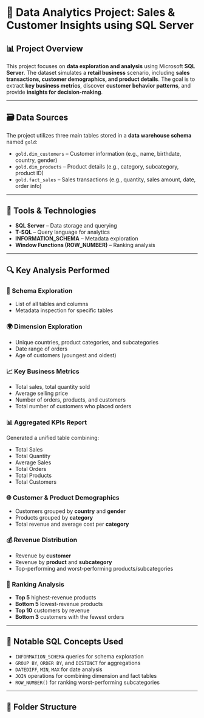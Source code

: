 # 🧠 Data Analytics Project: Sales & Customer Insights using SQL Server

## 📊 Project Overview

This project focuses on **data exploration and analysis** using Microsoft **SQL Server**. The dataset simulates a **retail business** scenario, including **sales transactions, customer demographics, and product details**. The goal is to extract **key business metrics**, discover **customer behavior patterns**, and provide **insights for decision-making**.

---

## 🗃️ Data Sources

The project utilizes three main tables stored in a **data warehouse schema** named `gold`:

- `gold.dim_customers` – Customer information (e.g., name, birthdate, country, gender)
- `gold.dim_products` – Product details (e.g., category, subcategory, product ID)
- `gold.fact_sales` – Sales transactions (e.g., quantity, sales amount, date, order info)

---

## 🔧 Tools & Technologies

- **SQL Server** – Data storage and querying
- **T-SQL** – Query language for analytics
- **INFORMATION_SCHEMA** – Metadata exploration
- **Window Functions (ROW_NUMBER)** – Ranking analysis

---

## 🔍 Key Analysis Performed

### 🧱 Schema Exploration

- List of all tables and columns
- Metadata inspection for specific tables

### 🌍 Dimension Exploration

- Unique countries, product categories, and subcategories
- Date range of orders
- Age of customers (youngest and oldest)

### 📈 Key Business Metrics

- Total sales, total quantity sold
- Average selling price
- Number of orders, products, and customers
- Total number of customers who placed orders

### 📊 Aggregated KPIs Report

Generated a unified table combining:

- Total Sales  
- Total Quantity  
- Average Sales  
- Total Orders  
- Total Products  
- Total Customers  

### 🌐 Customer & Product Demographics

- Customers grouped by **country** and **gender**
- Products grouped by **category**
- Total revenue and average cost per **category**

### 💰 Revenue Distribution

- Revenue by **customer**
- Revenue by **product** and **subcategory**
- Top-performing and worst-performing products/subcategories

### 🥇 Ranking Analysis

- **Top 5** highest-revenue products
- **Bottom 5** lowest-revenue products
- **Top 10** customers by revenue
- **Bottom 3** customers with the fewest orders

---

## 📌 Notable SQL Concepts Used

- `INFORMATION_SCHEMA` queries for schema exploration  
- `GROUP BY`, `ORDER BY`, and `DISTINCT` for aggregations  
- `DATEDIFF`, `MIN`, `MAX` for date analysis  
- `JOIN` operations for combining dimension and fact tables  
- `ROW_NUMBER()` for ranking worst-performing subcategories

---

## 📁 Folder Structure

